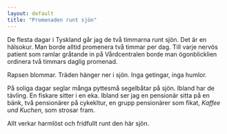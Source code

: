 ```yaml
---
layout: default
title: "Promenaden runt sjön"
---
```


De flesta dagar i Tyskland går jag de två timmarna runt sjön. Det är en hälsokur. Man borde alltid promenera två timmar per dag. 
Till varje nervös patient som ramlar gråtande in på Vårdcentralen borde man ögonblicklien ordinera två timmars daglig promenad. 

Rapsen blommar. Träden hänger ner i sjön. Inga getingar, inga humlor. 


På soliga dagar seglar många pyttesmå segelbåtar på sjön. Ibland har de tävling. En fiskare sitter i en eka. Ibland ser jag en pensionär sitta på en bänk,
två pensionärer på cykekltur, en grupp pensionärer som fikat, _Kaffee und Kuchen_, som strosar fram.

Allt verkar harmlöst och fridfullt runt den här sjön. 
